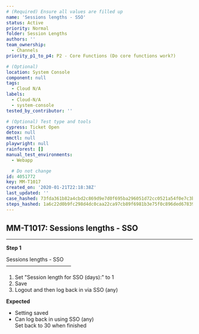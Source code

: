 ```yaml
---
# (Required) Ensure all values are filled up
name: 'Sessions lengths - SSO'
status: Active
priority: Normal
folder: Session Lengths
authors: ''
team_ownership:
  - Channels
priority_p1_to_p4: P2 - Core Functions (Do core functions work?)

# (Optional)
location: System Console
component: null
tags:
  - Cloud N/A
labels:
  - Cloud-N/A
  - system-console
tested_by_contributor: ''

# (Optional) Test type and tools
cypress: Ticket Open
detox: null
mmctl: null
playwright: null
rainforest: []
manual_test_environments:
  - Webapp

  # Do not change
id: 4051772
key: MM-T1017
created_on: '2020-01-21T22:18:38Z'
last_updated: ''
case_hashed: 73fda361b82a4cbd2c869d9e7d0f695ba296051d72cc0521a54f0e7c3b71d9a160af34e5c110e60f24152895c3a5d48b
steps_hashed: 1a6c22d0b9fc298d4dc0caa22ca97cb89f6981b3e75f0c896ded67839cfb65b125e3f963951c7539181079410ffc358f
---
```


<!-- (Auto-generated) Based on frontmatter's "key" and "name" -->

## MM-T1017: Sessions lengths - SSO

---

**Step 1**

Sessions lengths - SSO\
–––––––––––––––––––––––––

1. Set "Session length for SSO (days):" to 1
2. Save
3. Logout and then log back in via SSO (any)

**Expected**

- Setting saved
- Can log back in using SSO (any)\
  Set back to 30 when finished
